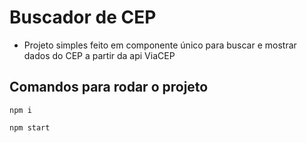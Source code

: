 # Buscador de CEP
- Projeto simples feito em componente único para buscar e mostrar dados do CEP a partir da api ViaCEP

## Comandos para rodar o projeto
````
npm i
````
````
npm start
````


